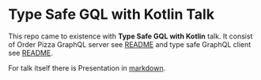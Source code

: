 # Type Safe GQL with Kotlin Talk

This repo came to existence with **Type Safe GQL with Kotlin** talk. It consist of Order Pizza GraphQL server see [README](server/README.md) 
and type safe GraphQL client see [README](client/README.md).

For talk itself there is Presentation in [markdown](doc/presentation.md).
